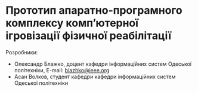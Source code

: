 # Прототип апаратно-програмного комплексу комп’ютерної ігровізації фізичної реабілітації

Розробники:
- Олександр Блажко, доцент кафедри інформаційних систем Одеської політехніки,
E-mail: blazhko@ieee.org
- Асан Волков, студент кафедри кафедри інформаційних систем Одеської політехніки
